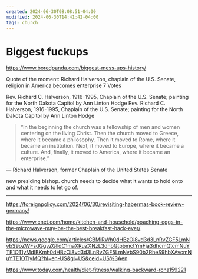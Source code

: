 ```yaml
---
created: 2024-06-30T08:08:51-04:00
modified: 2024-06-30T14:41:42-04:00
tags: church
---
```


# Biggest fuckups

https://www.boredpanda.com/biggest-mess-ups-history/

Quote of the moment: Richard Halverson, chaplain of the U.S. Senate, religion in America becomes enterprise
7 Votes

Rev. Richard C. Halverson, 1916-1995, Chaplain of the U.S. Senate; painting for the North Dakota Capitol by Ann Linton Hodge
Rev. Richard C. Halverson, 1916-1995, Chaplain of the U.S. Senate; painting for the North Dakota Capitol by Ann Linton Hodge

> “In the beginning the church was a fellowship of men and women centering on the living Christ. Then the church moved to Greece, where it became a philosophy. Then it moved to Rome, where it became an institution. Next, it moved to Europe, where it became a culture. And, finally, it moved to America, where it became an enterprise.”

— Richard Halverson, former Chaplain of the United States Senate

new presiding bishop. church needs to decide what it wants to hold onto and what it needs to let go of.

---

https://foreignpolicy.com/2024/06/30/revisiting-habermas-book-review-germany/


https://www.cnet.com/home/kitchen-and-household/poaching-eggs-in-the-microwave-may-be-the-best-breakfast-hack-ever/



https://news.google.com/articles/CBMiRWh0dHBzOi8vd3d3LnRvZGF5LmNvbS9oZWFsdGgvZGlldC1maXRuZXNzL3dhbGtpbmctYmFja3dhcmQtcmNuYTE1OTIyMdIBKmh0dHBzOi8vd3d3LnRvZGF5LmNvbS90b2RheS9hbXAvcmNuYTE1OTIyMQ?hl=en-US&gl=US&ceid=US%3Aen

https://www.today.com/health/diet-fitness/walking-backward-rcna159221

